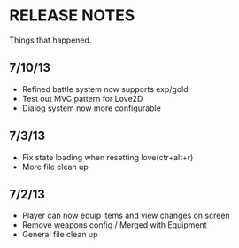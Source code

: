 RELEASE NOTES
=============

Things that happened.

7/10/13
-------------
* Refined battle system now supports exp/gold
* Test out MVC pattern for Love2D
* Dialog system now more configurable

7/3/13
-------------
* Fix state loading when resetting love(ctr+alt+r)
* More file clean up

7/2/13
-------------
* Player can now equip items and view changes on screen
* Remove weapons config / Merged with Equipment
* General file clean up
